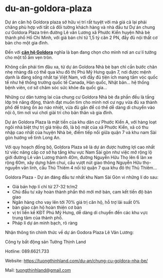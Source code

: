 # du-an-goldora-plaza
Dự án căn hộ Goldora plaza sở hữu vị trí rất tuyệt vời mà giá cả lại phải chăng phù hợp với tất cả đối tường khách hàng và nhà đầu tư
Dự án chung cư Goldora Plaza trên đường Lê văn Lương xã Phước Kiển huyện Nhà bè thành phố Hồ Chí Minh, với giá bán chỉ từ 1,5 tỷ căn 2 PN, đầy đủ nội thất cơ bản cho một gia đình.

Đến với <strong><a href="https://tuongthinhland.com/du-an/chung-cu-goldora-nha-be/">căn hộ Goldora</a></strong> nghĩa là bạn đang chọn cho mình nơi an cư lí tưởng cho một tổ ấm vẹn tròn.

Không cần phải tìm đâu xa, từ dự án Goldora Nhà bè bạn chỉ cần bước chân nhẹ nhàng đã có thể qua khu đô thị Phú Mỹ Hưng quận 7, nơi được mệnh danh là đáng sống nhất tại Việt Nam, với đầy đủ tiện ích mang tầm vóc quốc tế như hệ thống trường quốc tế Canada, Hàn quốc, Nhật bản... hệ thống bệnh viên, cơ sở chăm sóc sức khỏe đa quốc gia...

Những cư dân tương lai của chung cư Goldora Nhà bè đa phần đều là tầng lớp trẻ năng động, thành đạt muốn tìm cho mình nơi cư ngụ vừa đủ xa thành phố để tráng ồn ào náo nhiệt, vừa đủ gần để có thể dễ dàng di chuyển vào nội ô, tìm nơi vui chơi giải trí cho bản thân và gia đình.

Dự án Goldora Plaza là mặt tiền của khu dân cư Phước Kiển A, với hàng loạt ngôi nhà biệt thự trị giá triệu đô, là bộ mặt của xã Phước Kiển, xã có thu nhập cao nhất của huyện Nhà bè, điểm tiếp nối giữa quận 7 và khu nam Sài gòn hướng về tỉnh Long An.

Với quy hoạch đồng bộ, Goldora Plaza sẽ là dự án được hưởng lợi cao nhất từ việc nâng cấp cơ sở hạ tầng khu vực Nam Sài gòn như việc mở rộng lộ giới đường Lê văn Lương thành 40m, đường Nguyễn Hữu Thọ lên 6 làn xe rộng 60m, xây dựng hầm chui, cầu vượt nút giao thông Nguyễn Hữu thọ-nguyễn văn linh, cầu Thủ Thiêm 4 nối từ quận 7 qua khu đô thị Thủ Thiêm...

Goldora Plaza - Dự án đáng đầu tư nhất khu Nam Sài Gòn vì những lí do sau:
<ul>
 	<li>Giá bán hợp lí chỉ từ 27-32 tr/m2</li>
 	<li>Chủ đầu tư xây hoàn thành phần thô mới mở bán, cam kết tiến độ bàn giao</li>
 	<li>Ngân hàng cho vay lên tới 70% giá trị căn hộ, hỗ trợ lãi suất 0%</li>
 	<li>bàn giao căn hộ hoàn thiện cơ bản</li>
 	<li>vị trí liền kề KĐT Phú Mỹ Hưng, dễ dàng di chuyển đến các khu vực trung tâm của thành phố.</li>
 	<li>Pháp lí dự án minh bạch, rõ ràng</li>
</ul>
Nhận thông tin chính thức về dự án Godora Plaza Lê Văn Lương:

Công ty bất động sản Tường Thịnh Land

Hotline: 089.6621.733

Website: https://tuongthinhland.com/du-an/chung-cu-goldora-nha-be/

Mail: tuongthinhland@gmail.com
